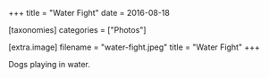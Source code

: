 +++
title = "Water Fight"
date = 2016-08-18

[taxonomies]
categories = ["Photos"]

[extra.image]
filename = "water-fight.jpeg"
title = "Water Fight"
+++

Dogs playing in water.
